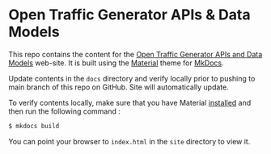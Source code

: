 # Open Traffic Generator APIs & Data Models

This repo contains the content for the [Open Traffic Generator APIs and Data Models](https://open-traffic-generator.github.io/) web-site.  It is built using the [Material](https://squidfunk.github.io/mkdocs-material/getting-started/) theme for [MkDocs](https://www.mkdocs.org/).

Update contents in the `docs` directory and verify locally prior to pushing to main branch of this repo on GitHub.  Site will automatically update.

To verify contents locally, make sure that you have Material [installed](https://squidfunk.github.io/mkdocs-material/getting-started/) and then run the following command :

```sh
$ mkdocs build
```

You can point your browser to `index.html` in the `site` directory to view it.
